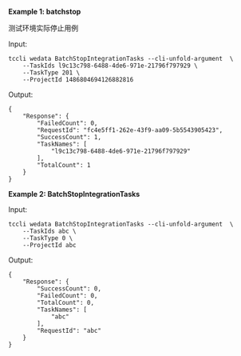 **Example 1: batchstop**

测试环境实际停止用例

Input: 

```
tccli wedata BatchStopIntegrationTasks --cli-unfold-argument  \
    --TaskIds l9c13c798-6488-4de6-971e-21796f797929 \
    --TaskType 201 \
    --ProjectId 1486804694126882816
```

Output: 
```
{
    "Response": {
        "FailedCount": 0,
        "RequestId": "fc4e5ff1-262e-43f9-aa09-5b5543905423",
        "SuccessCount": 1,
        "TaskNames": [
            "l9c13c798-6488-4de6-971e-21796f797929"
        ],
        "TotalCount": 1
    }
}
```

**Example 2: BatchStopIntegrationTasks**



Input: 

```
tccli wedata BatchStopIntegrationTasks --cli-unfold-argument  \
    --TaskIds abc \
    --TaskType 0 \
    --ProjectId abc
```

Output: 
```
{
    "Response": {
        "SuccessCount": 0,
        "FailedCount": 0,
        "TotalCount": 0,
        "TaskNames": [
            "abc"
        ],
        "RequestId": "abc"
    }
}
```

